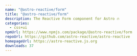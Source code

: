 ```yaml
---
name: "@astro-reactive/form"
title: "@astro-reactive/form"
description: The Reactive Form component for Astro 🔥
categories:
  - css+ui
npmUrl: https://www.npmjs.com/package/@astro-reactive/form
repoUrl: https://github.com/astro-reactive/astro-reactive
homepageUrl: https://astro-reactive.js.org
downloads: 37
---
```

